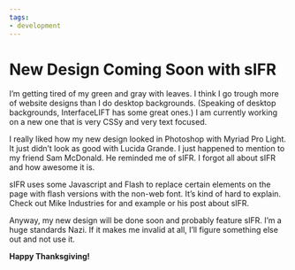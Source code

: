 ```yaml
---
tags:
- development
---
```


# New Design Coming Soon with sIFR

I’m getting tired of my green and gray with leaves. I think I go trough more of website designs than I do desktop backgrounds. (Speaking of desktop backgrounds, InterfaceLIFT has some great ones.) I am currently working on a new one that is very CSSy and very text focused.


I really liked how my new design looked in Photoshop with Myriad Pro Light. It just didn’t look as good with Lucida Grande. I just happened to mention to my friend Sam McDonald. He reminded me of sIFR. I forgot all about sIFR and how awesome it is.

sIFR uses some Javascript and Flash to replace certain elements on the page with flash versions with the non-web font. It’s kind of hard to explain. Check out Mike Industries for and example or his post about sIFR.

Anyway, my new design will be done soon and probably feature sIFR. I’m a huge standards Nazi. If it makes me invalid at all, I’ll figure something else out and not use it.

**Happy Thanksgiving!**
